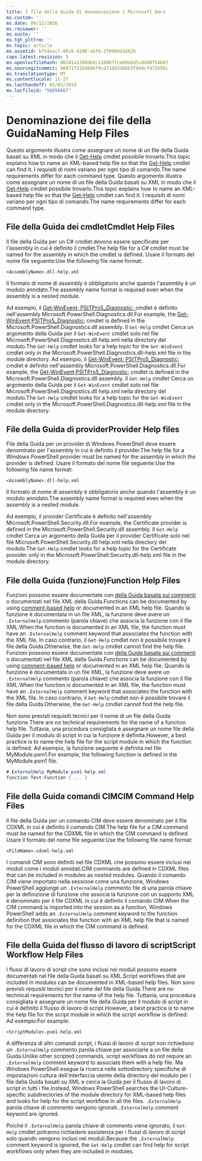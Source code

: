 ```yaml
---
title: I file della Guida di denominazione | Microsoft Docs
ms.custom: ''
ms.date: 09/12/2016
ms.reviewer: ''
ms.suite: ''
ms.tgt_pltfrm: ''
ms.topic: article
ms.assetid: bf54eac7-88c6-4108-a5f6-2f0906d1662b
caps.latest.revision: 5
ms.openlocfilehash: 06281a1260dbdc120867fce89e6d5c8dd0754b87
ms.sourcegitcommit: b6871f21bd666f9cd71dd336bb3f844cf472b56c
ms.translationtype: MT
ms.contentlocale: it-IT
ms.lasthandoff: 02/03/2019
ms.locfileid: "56856667"
---
```

# <a name="naming-help-files"></a><span data-ttu-id="53ae6-102">Denominazione dei file della Guida</span><span class="sxs-lookup"><span data-stu-id="53ae6-102">Naming Help Files</span></span>

<span data-ttu-id="53ae6-103">Questo argomento illustra come assegnare un nome di un file della Guida basati su XML in modo che il [Get-Help](/powershell/module/Microsoft.PowerShell.Core/Get-Help) cmdlet possibile trovarlo.</span><span class="sxs-lookup"><span data-stu-id="53ae6-103">This topic explains how to name an XML-based help file so that the [Get-Help](/powershell/module/Microsoft.PowerShell.Core/Get-Help) cmdlet can find it.</span></span> <span data-ttu-id="53ae6-104">I requisiti di nomi variano per ogni tipo di comando.</span><span class="sxs-lookup"><span data-stu-id="53ae6-104">The name requirements differ for each command type.</span></span>
<span data-ttu-id="53ae6-105">Questo argomento illustra come assegnare un nome di un file della Guida basati su XML in modo che il [Get-Help](/powershell/module/Microsoft.PowerShell.Core/Get-Help) cmdlet possibile trovarlo.</span><span class="sxs-lookup"><span data-stu-id="53ae6-105">This topic explains how to name an XML-based help file so that the [Get-Help](/powershell/module/Microsoft.PowerShell.Core/Get-Help) cmdlet can find it.</span></span> <span data-ttu-id="53ae6-106">I requisiti di nomi variano per ogni tipo di comando.</span><span class="sxs-lookup"><span data-stu-id="53ae6-106">The name requirements differ for each command type.</span></span>

## <a name="cmdlet-help-files"></a><span data-ttu-id="53ae6-107">File della Guida dei cmdlet</span><span class="sxs-lookup"><span data-stu-id="53ae6-107">Cmdlet Help Files</span></span>

<span data-ttu-id="53ae6-108">Il file della Guida per un C# cmdlet devono essere specificate per l'assembly in cui è definito il cmdlet.</span><span class="sxs-lookup"><span data-stu-id="53ae6-108">The help file for a C# cmdlet must be named for the assembly in which the cmdlet is defined.</span></span> <span data-ttu-id="53ae6-109">Usare il formato del nome file seguente:</span><span class="sxs-lookup"><span data-stu-id="53ae6-109">Use the following file name format:</span></span>

```
<AssemblyName>.dll-help.xml
```

<span data-ttu-id="53ae6-110">Il formato di nome di assembly è obbligatorio anche quando l'assembly è un modulo annidato.</span><span class="sxs-lookup"><span data-stu-id="53ae6-110">The assembly name format is required even when the assembly is a nested module.</span></span>

<span data-ttu-id="53ae6-111">Ad esempio, il [Get-WinEvent; PSITPro5_Diagnostic; ](/powershell/module/Microsoft.PowerShell.Diagnostics/Get-WinEvent) cmdlet è definito nell'assembly Microsoft.PowerShell.Diagnostics.dll.</span><span class="sxs-lookup"><span data-stu-id="53ae6-111">For example, the [Get-WinEvent;PSITPro5_Diagnostic;](/powershell/module/Microsoft.PowerShell.Diagnostics/Get-WinEvent) cmdlet is defined in the Microsoft.PowerShell.Diagnostics.dll assembly.</span></span> <span data-ttu-id="53ae6-112">Il `Get-Help` cmdlet Cerca un argomento della Guida per il `Get-WinEvent` cmdlet solo nel file Microsoft.PowerShell.Diagnostics.dll help.xml nella directory del modulo.</span><span class="sxs-lookup"><span data-stu-id="53ae6-112">The `Get-Help` cmdlet looks for a help topic for the `Get-WinEvent` cmdlet only in the Microsoft.PowerShell.Diagnostics.dll-help.xml file in the module directory.</span></span>
<span data-ttu-id="53ae6-113">Ad esempio, il [Get-WinEvent; PSITPro5_Diagnostic; ](/powershell/module/Microsoft.PowerShell.Diagnostics/Get-WinEvent) cmdlet è definito nell'assembly Microsoft.PowerShell.Diagnostics.dll.</span><span class="sxs-lookup"><span data-stu-id="53ae6-113">For example, the [Get-WinEvent;PSITPro5_Diagnostic;](/powershell/module/Microsoft.PowerShell.Diagnostics/Get-WinEvent) cmdlet is defined in the Microsoft.PowerShell.Diagnostics.dll assembly.</span></span> <span data-ttu-id="53ae6-114">Il `Get-Help` cmdlet Cerca un argomento della Guida per il `Get-WinEvent` cmdlet solo nel file Microsoft.PowerShell.Diagnostics.dll help.xml nella directory del modulo.</span><span class="sxs-lookup"><span data-stu-id="53ae6-114">The `Get-Help` cmdlet looks for a help topic for the `Get-WinEvent` cmdlet only in the Microsoft.PowerShell.Diagnostics.dll-help.xml file in the module directory.</span></span>

## <a name="provider-help-files"></a><span data-ttu-id="53ae6-115">File della Guida di provider</span><span class="sxs-lookup"><span data-stu-id="53ae6-115">Provider Help files</span></span>

<span data-ttu-id="53ae6-116">File della Guida per un provider di Windows PowerShell deve essere denominato per l'assembly in cui è definito il provider.</span><span class="sxs-lookup"><span data-stu-id="53ae6-116">The help file for a Windows PowerShell provider must be named for the assembly in which the provider is defined.</span></span> <span data-ttu-id="53ae6-117">Usare il formato del nome file seguente:</span><span class="sxs-lookup"><span data-stu-id="53ae6-117">Use the following file name format:</span></span>

```
<AssemblyName>.dll-help.xml
```

<span data-ttu-id="53ae6-118">Il formato di nome di assembly è obbligatorio anche quando l'assembly è un modulo annidato.</span><span class="sxs-lookup"><span data-stu-id="53ae6-118">The assembly name format is required even when the assembly is a nested module.</span></span>

<span data-ttu-id="53ae6-119">Ad esempio, il provider Certificate è definito nell'assembly Microsoft.PowerShell.Security.dll.</span><span class="sxs-lookup"><span data-stu-id="53ae6-119">For example, the Certificate provider is defined in the Microsoft.PowerShell.Security.dll assembly.</span></span> <span data-ttu-id="53ae6-120">Il `Get-Help` cmdlet Cerca un argomento della Guida per il provider Certificate solo nel file Microsoft.PowerShell.Security.dll help.xml nella directory del modulo.</span><span class="sxs-lookup"><span data-stu-id="53ae6-120">The `Get-Help` cmdlet looks for a help topic for the Certificate provider only in the Microsoft.PowerShell.Security.dll-help.xml file in the module directory.</span></span>

## <a name="function-help-files"></a><span data-ttu-id="53ae6-121">File della Guida (funzione)</span><span class="sxs-lookup"><span data-stu-id="53ae6-121">Function Help Files</span></span>

<span data-ttu-id="53ae6-122">Funzioni possono essere documentate con [della Guida basata sui commenti](/powershell/module/microsoft.powershell.core/about/about_comment_based_help) o documentati nel file XML della Guida.</span><span class="sxs-lookup"><span data-stu-id="53ae6-122">Functions can be documented by using [comment-based help](/powershell/module/microsoft.powershell.core/about/about_comment_based_help) or documented in an XML help file.</span></span> <span data-ttu-id="53ae6-123">Quando la funzione è documentata in un file XML, la funzione deve avere un `.ExternalHelp` commento (parola chiave) che associa la funzione con il file XML.</span><span class="sxs-lookup"><span data-stu-id="53ae6-123">When the function is documented in an XML file, the function must have an `.ExternalHelp` comment keyword that associates the function with the XML file.</span></span> <span data-ttu-id="53ae6-124">In caso contrario, il `Get-Help` cmdlet non è possibile trovare il file della Guida.</span><span class="sxs-lookup"><span data-stu-id="53ae6-124">Otherwise, the `Get-Help` cmdlet cannot find the help file.</span></span>
<span data-ttu-id="53ae6-125">Funzioni possono essere documentate con [della Guida basata sui commenti](/powershell/module/microsoft.powershell.core/about/about_comment_based_help) o documentati nel file XML della Guida.</span><span class="sxs-lookup"><span data-stu-id="53ae6-125">Functions can be documented by using [comment-based help](/powershell/module/microsoft.powershell.core/about/about_comment_based_help) or documented in an XML help file.</span></span> <span data-ttu-id="53ae6-126">Quando la funzione è documentata in un file XML, la funzione deve avere un `.ExternalHelp` commento (parola chiave) che associa la funzione con il file XML.</span><span class="sxs-lookup"><span data-stu-id="53ae6-126">When the function is documented in an XML file, the function must have an `.ExternalHelp` comment keyword that associates the function with the XML file.</span></span> <span data-ttu-id="53ae6-127">In caso contrario, il `Get-Help` cmdlet non è possibile trovare il file della Guida.</span><span class="sxs-lookup"><span data-stu-id="53ae6-127">Otherwise, the `Get-Help` cmdlet cannot find the help file.</span></span>

<span data-ttu-id="53ae6-128">Non sono previsti requisiti tecnici per il nome di un file della Guida funzione.</span><span class="sxs-lookup"><span data-stu-id="53ae6-128">There are no technical requirements for the name of a function help file.</span></span> <span data-ttu-id="53ae6-129">Tuttavia, una procedura consigliata è assegnare un nome file della Guida per il modulo di script in cui la funzione è definita.</span><span class="sxs-lookup"><span data-stu-id="53ae6-129">However, a best practice is to name the help file for the script module in which the function is defined.</span></span> <span data-ttu-id="53ae6-130">Ad esempio, la funzione seguente è definita nel file MyModule.psm1.</span><span class="sxs-lookup"><span data-stu-id="53ae6-130">For example, the following function is defined in the MyModule.psm1 file.</span></span>

```csharp
#.ExternalHelp MyModule.psm1-help.xml
function Test-Function { ... }
```

## <a name="cim-command-help-files"></a><span data-ttu-id="53ae6-131">File della Guida comandi CIM</span><span class="sxs-lookup"><span data-stu-id="53ae6-131">CIM Command Help Files</span></span>

<span data-ttu-id="53ae6-132">Il file della Guida per un comando CIM deve essere denominato per il file CDXML in cui è definito il comando CIM.</span><span class="sxs-lookup"><span data-stu-id="53ae6-132">The help file for a CIM command must be named for the CDXML file in which the CIM command is defined.</span></span> <span data-ttu-id="53ae6-133">Usare il formato del nome file seguente:</span><span class="sxs-lookup"><span data-stu-id="53ae6-133">Use the following file name format:</span></span>

```
<FileName>.cdxml-help.xml
```

<span data-ttu-id="53ae6-134">I comandi CIM sono definiti nel file CDXML che possono essere inclusi nei moduli come i moduli annidati.</span><span class="sxs-lookup"><span data-stu-id="53ae6-134">CIM commands are defined in CDXML files that can be included in modules as nested modules.</span></span> <span data-ttu-id="53ae6-135">Quando il comando CIM viene importato nella sessione come una funzione, Windows PowerShell aggiunge un `.ExternalHelp` commento file di una parola chiave per la definizione di funzione che associa la funzione con un supporto XML è denominato per il file CDXML in cui è definito il comando CIM.</span><span class="sxs-lookup"><span data-stu-id="53ae6-135">When the CIM command is imported into the session as a function, Windows PowerShell adds an `.ExternalHelp` comment keyword to the function definition that associates the function with an XML help file that is named for the CDXML file in which the CIM command is defined.</span></span>

## <a name="script-workflow-help-files"></a><span data-ttu-id="53ae6-136">File della Guida del flusso di lavoro di script</span><span class="sxs-lookup"><span data-stu-id="53ae6-136">Script Workflow Help Files</span></span>

<span data-ttu-id="53ae6-137">I flussi di lavoro di script che sono inclusi nei moduli possono essere documentati nel file della Guida basati su XML.</span><span class="sxs-lookup"><span data-stu-id="53ae6-137">Script workflows that are included in modules can be documented in XML-based help files.</span></span> <span data-ttu-id="53ae6-138">Non sono previsti requisiti tecnici per il nome del file della Guida.</span><span class="sxs-lookup"><span data-stu-id="53ae6-138">There are no technical requirements for the name of the help file.</span></span> <span data-ttu-id="53ae6-139">Tuttavia, una procedura consigliata è assegnare un nome file della Guida per il modulo di script in cui è definito il flusso di lavoro di script.</span><span class="sxs-lookup"><span data-stu-id="53ae6-139">However, a best practice is to name the help file for the script module in which the script workflow is defined.</span></span> <span data-ttu-id="53ae6-140">Ad esempio:</span><span class="sxs-lookup"><span data-stu-id="53ae6-140">For example:</span></span>

```
<ScriptModule>.psm1-help.xml
```

<span data-ttu-id="53ae6-141">A differenza di altri comandi script, i flussi di lavoro di script non richiedono un `.ExternalHelp` commento parola chiave per associarle a un file della Guida.</span><span class="sxs-lookup"><span data-stu-id="53ae6-141">Unlike other scripted commands, script workflows do not require an `.ExternalHelp` comment keyword to associate them with a help file.</span></span> <span data-ttu-id="53ae6-142">Ma Windows PowerShell esegue la ricerca nelle sottodirectory specifiche di impostazioni cultura dell'interfaccia utente della directory del modulo per i file della Guida basati su XML e cerca la Guida per il flusso di lavoro di script in tutti i file.</span><span class="sxs-lookup"><span data-stu-id="53ae6-142">Instead, Windows PowerShell searches the UI-Culture-specific subdirectories of the module directory for XML-based help files and looks for help for the script workflow in all the files.</span></span> <span data-ttu-id="53ae6-143">`.ExternalHelp` parola chiave di commento vengono ignorati.</span><span class="sxs-lookup"><span data-stu-id="53ae6-143">`.ExternalHelp` comment keyword are ignored.</span></span>

<span data-ttu-id="53ae6-144">Poiché il `.ExternalHelp` parola chiave di commento viene ignorato, il `Get-Help` cmdlet potranno richiedere assistenza per i flussi di lavoro di script solo quando vengono inclusi nei moduli.</span><span class="sxs-lookup"><span data-stu-id="53ae6-144">Because the `.ExternalHelp` comment keyword is ignored, the `Get-Help` cmdlet can find help for script workflows only when they are included in modules.</span></span>
